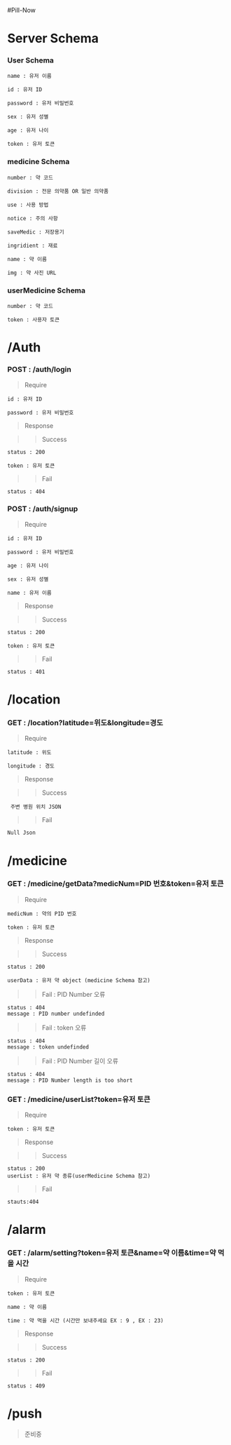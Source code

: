 #Pill-Now

# Server Schema

### User Schema

    name : 유저 이름

    id : 유저 ID

    password : 유저 비밀번호

    sex : 유저 성별

    age : 유저 나이

    token : 유저 토큰

### medicine Schema

    number : 약 코드

    division : 전문 의약품 OR 일반 의약품

    use : 사용 방법

    notice : 주의 사항

    saveMedic : 저장용기

    ingridient : 재료

    name : 약 이름

    img : 약 사진 URL

### userMedicine Schema

    number : 약 코드

    token : 사용자 토큰


# /Auth 

### POST : /auth/login

> Require 

    id : 유저 ID

    password : 유저 비밀번호

> Response

>> Success 

    status : 200

    token : 유저 토큰

>> Fail

    status : 404

### POST : /auth/signup

> Require

    id : 유저 ID

    password : 유저 비밀번호

    age : 유저 나이

    sex : 유저 성별

    name : 유저 이름

> Response

>> Success 

    status : 200

    token : 유저 토큰

>> Fail

    status : 401

# /location

### GET : /location?latitude=위도&longitude=경도

> Require

    latitude : 위도

    longitude : 경도

> Response

>> Success

     주변 병원 위치 JSON

>> Fail

    Null Json

# /medicine

### GET : /medicine/getData?medicNum=PID 번호&token=유저 토큰

> Require

    medicNum : 약의 PID 번호
    
    token : 유저 토큰
    
> Response

>> Success

    status : 200
    
    userData : 유저 약 object (medicine Schema 참고)

>> Fail : PID Number 오류

    status : 404
    message : PID number undefinded

>> Fail : token 오류

    status : 404
    message : token undefinded

>> Fail : PID Number 길이 오류

    status : 404
    message : PID Number length is too short
    
### GET : /medicine/userList?token=유저 토큰

> Require
    
    token : 유저 토큰

> Response

>> Success

    status : 200
    userList : 유저 약 종류(userMedicine Schema 참고)
    
>> Fail
    
    stauts:404
# /alarm

### GET : /alarm/setting?token=유저 토큰&name=약 이름&time=약 먹을 시간

> Require

    token : 유저 토큰
    
    name : 약 이름
    
    time : 약 먹을 시간 (시간만 보내주세요 EX : 9 , EX : 23)

> Response

>> Success

    status : 200
    
>> Fail 
    
    status : 409


# /push

> 준비중